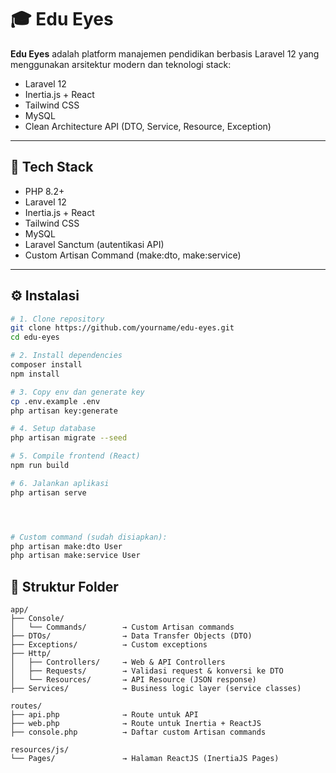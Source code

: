 # 🎓 Edu Eyes

**Edu Eyes** adalah platform manajemen pendidikan berbasis Laravel 12 yang menggunakan arsitektur modern dan teknologi stack:

- Laravel 12
- Inertia.js + React
- Tailwind CSS
- MySQL
- Clean Architecture API (DTO, Service, Resource, Exception)

---

## 🚀 Tech Stack

- PHP 8.2+
- Laravel 12
- Inertia.js + React
- Tailwind CSS
- MySQL
- Laravel Sanctum (autentikasi API)
- Custom Artisan Command (make:dto, make:service)

---

## ⚙️ Instalasi

```bash
# 1. Clone repository
git clone https://github.com/yourname/edu-eyes.git
cd edu-eyes

# 2. Install dependencies
composer install
npm install

# 3. Copy env dan generate key
cp .env.example .env
php artisan key:generate

# 4. Setup database
php artisan migrate --seed

# 5. Compile frontend (React)
npm run build

# 6. Jalankan aplikasi
php artisan serve




# Custom command (sudah disiapkan):
php artisan make:dto User
php artisan make:service User
```


## 📁 Struktur Folder
```
app/
├── Console/
│   └── Commands/        → Custom Artisan commands
├── DTOs/                → Data Transfer Objects (DTO)
├── Exceptions/          → Custom exceptions
├── Http/
│   ├── Controllers/     → Web & API Controllers
│   ├── Requests/        → Validasi request & konversi ke DTO
│   └── Resources/       → API Resource (JSON response)
├── Services/            → Business logic layer (service classes)

routes/
├── api.php              → Route untuk API
├── web.php              → Route untuk Inertia + ReactJS
├── console.php          → Daftar custom Artisan commands

resources/js/
└── Pages/               → Halaman ReactJS (InertiaJS Pages)
```
